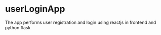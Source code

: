 # userLoginApp
The app performs user registration and login using reactjs in frontend and python flask
